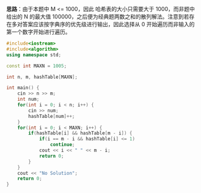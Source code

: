 **思路**：由于本题中 M <= 1000，因此 哈希表的大小只需要大于 1000，而非题中给出的 N 的最大值 100000，之后便为经典题两数之和的散列解法。注意到若存在多对答案应该按字典序的优先级进行输出，因此选择从 0 开始遍历而非输入的第一个数字开始进行遍历。

```cpp
#include<iostream>
#include<algorithm>
using namespace std;

const int MAXN = 1005;

int n, m, hashTable[MAXN];

int main() {
    cin >> n >> m;
    int num;
    for(int i = 0; i < n; i++) {
        cin >> num;
        hashTable[num]++;
    }
    for(int i = 0; i < MAXN; i++) {
        if(hashTable[i] && hashTable[m - i]) {
            if(i == m - i && hashTable[i] <= 1)
                continue;
            cout << i << " " << m - i;
            return 0;
        }
    }
    cout << "No Solution";
    return 0;
}
```